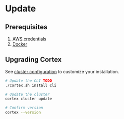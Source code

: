 # Update

## Prerequisites

1. [AWS credentials](aws.md)
2. [Docker](https://docs.docker.com/install)

## Upgrading Cortex

See [cluster configuration](config.md) to customize your installation.

<!-- CORTEX_VERSION_MINOR -->

```bash
# Update the CLI TODO
./cortex.sh install cli

# Update the cluster
cortex cluster update

# Confirm version
cortex --version
```
